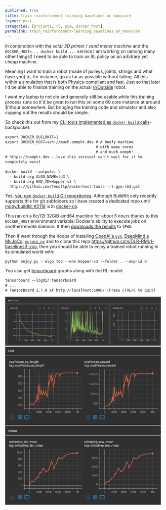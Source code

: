 ```yaml
---
published: true
title: Train reinforcement learning baselines on manycore
layout: post
categories: [projects, rl, gym, docker_host]
permalink: train_reinforcement-learning_baselines_on_manycore
---
```


In conjonction with the *solar 3D printer / sand melter machine* and the `DOCKER_HOST=... docker build ...` service I am working on (among many other things!)
I need to be able to train an RL policy on an arbitrary yet cheap machine.

Meaning I want to train a robot (made of pulleys, joints, strings and what have you) to, for instance, go as far as possible without falling.
All this within a simulation that is both Physics-compliant and fast. Just so that later I'd be able to finalize training on the actual [/r/Outside](https://www.reddit.com/r/Outside) robot.

I want my laptop to not die and generally still be usable while this training process runs so it'd be great to run this on some 60 core instance at around $1/hour somewhere.
But bringing the training code and simulator and also copying out the results should be simple.

So check this out from my [CLI tools implemented as `docker build` calls](https://github.com/fenollp/dockerhost-tools)-backpocket:

```shell
export DOCKER_BUILDKIT=1
export DOCKER_HOST=ssh://much.oomphr.dev # A beefy machine
                                         # with many cores
                                         # and much oomph!
# https://oomphr.dev ..love this service! can't wait for it to completely exist

docker build --output=. \
  --build-arg ALGO_NAME=td3 \
  --build-arg ENV_ID=Hopper-v3 \
  https://github.com/fenollp/dockerhost-tools--rl-gym-sb3.git
```

Yes, [you can `docker build` Git repositories](https://docs.docker.com/engine/reference/commandline/build/#git-repositories).
Although BuildKit only recently supports this for git subfolders so I have created a dedicated repo until [moby/buildkit #2116](https://github.com/moby/buildkit/pull/2116) is in [docker-ce](https://docs.docker.com/engine/release-notes/).


This ran on a 6c/*12t* 32GiB amd64 machine for about *5 hours* thanks to this `DOCKER_HOST` environment variable: Docker's ability to execute jobs on another/remote daemon.
It then [downloads the results](./assets/sha256/0cbcc1d1870efdb2cd0fa2e83389397944f1356766ed95af642b950d9a3483e3.zip) to `$PWD`.

Then if went through the hoops of installing [OpenAI's `gym`](https://gym.openai.com/), [DeepMind's MuJoCo](https://mujoco.org/), [`mujoco_py`](https://github.com/openai/mujoco-py/tree/f1312cceeeebbba17e78d5d77fbffa091eed9a3a#install-and-use-mujoco-py) and to clone this repo https://github.com/DLR-RM/rl-baselines3-zoo, then you should be able to enjoy a trained robot running in its simulated world with:
```shell
python enjoy.py --algo td3 --env Hopper-v3 --folder . --exp-id 0
```

You also get [tensorboard](https://www.tensorflow.org/tensorboard) graphs along with the RL model:
```shell
tensorboard --logdir tensorboard
# ...
# TensorBoard 2.7.0 at http://localhost:6006/ (Press CTRL+C to quit)
```

![](./assets/sha256/5992d8019a923170c32e3dfdd73c0379c7c91539b141824e1e92d4e0dc946ca7.png)
![](./assets/sha256/18a092d0ca8294c9444b830f302bbd838846e76c1ef7bdaa51921ad754265f20.png)
